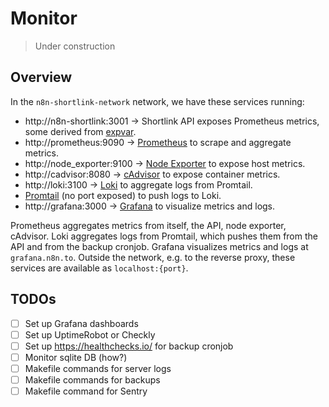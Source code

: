 # Monitor

> Under construction

## Overview

In the `n8n-shortlink-network` network, we have these services running:

- http://n8n-shortlink:3001 → Shortlink API exposes Prometheus metrics, some derived from [expvar](https://pkg.go.dev/expvar).
- http://prometheus:9090 → [Prometheus](https://prometheus.io/) to scrape and aggregate metrics.
- http://node_exporter:9100 → [Node Exporter](https://github.com/prometheus/node_exporter) to expose host metrics.
- http://cadvisor:8080 → [cAdvisor](https://github.com/google/cadvisor) to expose container metrics.
- http://loki:3100 → [Loki](https://grafana.com/oss/loki/) to aggregate logs from Promtail.
- [Promtail](https://grafana.com/docs/loki/latest/send-data/promtail/) (no port exposed) to push logs to Loki.
- http://grafana:3000 → [Grafana](https://grafana.com/) to visualize metrics and logs.

Prometheus aggregates metrics from itself, the API, node exporter, cAdvisor. Loki aggregates logs from Promtail, which pushes them from the API and from the backup cronjob. Grafana visualizes metrics and logs at `grafana.n8n.to`. Outside the network, e.g. to the reverse proxy, these services are available as `localhost:{port}`.

## TODOs

- [ ] Set up Grafana dashboards
- [ ] Set up UptimeRobot or Checkly
- [ ] Set up https://healthchecks.io/ for backup cronjob
- [ ] Monitor sqlite DB (how?)
- [ ] Makefile commands for server logs
- [ ] Makefile commands for backups
- [ ] Makefile command for Sentry
